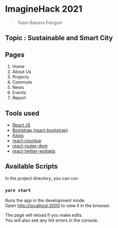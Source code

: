# ImagineHack 2021

> Team Banana Penguin

## Topic : Sustainable and Smart City

## Pages

1. Home
2. About Us
3. Projects
4. Commute
5. News
6. Events
7. Report

## Tools used

- [React JS](https://github.com/facebook/create-react-app)
- [Bootstrap (react-bootstrap)](https://github.com/react-bootstrap/react-bootstrap)
- [Axios](https://github.com/axios/axios)
- [react-countup](https://github.com/glennreyes/react-countup)
- [react-router-dom](https://github.com/ReactTraining/react-router)
- [react-twitter-widgets](https://github.com/andrewsuzuki/react-twitter-widgets)

## Available Scripts

In the project directory, you can run:

### `yarn start`

Runs the app in the development mode.\
Open [http://localhost:3000](http://localhost:3000) to view it in the browser.

The page will reload if you make edits.\
You will also see any lint errors in the console.
